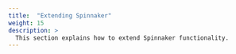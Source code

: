 ```yaml
---
title:  "Extending Spinnaker"
weight: 15
description: >
  This section explains how to extend Spinnaker functionality.
---
```

